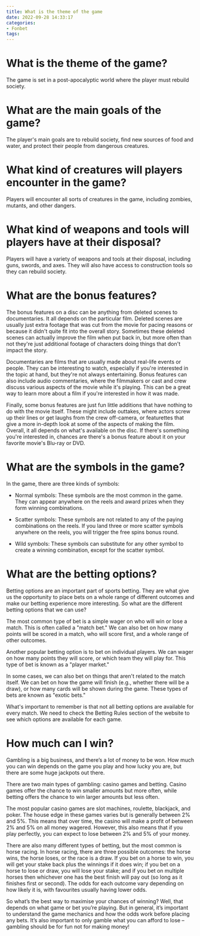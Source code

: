 ```yaml
---
title: What is the theme of the game
date: 2022-09-28 14:33:17
categories:
- Fonbet
tags:
---
```



#  What is the theme of the game?

The game is set in a post-apocalyptic world where the player must rebuild society.

# What are the main goals of the game?

The player's main goals are to rebuild society, find new sources of food and water, and protect their people from dangerous creatures.

# What kind of creatures will players encounter in the game?

Players will encounter all sorts of creatures in the game, including zombies, mutants, and other dangers.

# What kind of weapons and tools will players have at their disposal?

Players will have a variety of weapons and tools at their disposal, including guns, swords, and axes. They will also have access to construction tools so they can rebuild society.

#  What are the bonus features?

The bonus features on a disc can be anything from deleted scenes to documentaries. It all depends on the particular film. Deleted scenes are usually just extra footage that was cut from the movie for pacing reasons or because it didn't quite fit into the overall story. Sometimes these deleted scenes can actually improve the film when put back in, but more often than not they're just additional footage of characters doing things that don't impact the story.

Documentaries are films that are usually made about real-life events or people. They can be interesting to watch, especially if you're interested in the topic at hand, but they're not always entertaining. Bonus features can also include audio commentaries, where the filmmakers or cast and crew discuss various aspects of the movie while it's playing. This can be a great way to learn more about a film if you're interested in how it was made.

Finally, some bonus features are just fun little additions that have nothing to do with the movie itself. These might include outtakes, where actors screw up their lines or get laughs from the crew off-camera, or featurettes that give a more in-depth look at some of the aspects of making the film. Overall, it all depends on what's available on the disc. If there's something you're interested in, chances are there's a bonus feature about it on your favorite movie's Blu-ray or DVD.

#  What are the symbols in the game?

In the game, there are three kinds of symbols:

- Normal symbols: These symbols are the most common in the game. They can appear anywhere on the reels and award prizes when they form winning combinations.

- Scatter symbols: These symbols are not related to any of the paying combinations on the reels. If you land three or more scatter symbols anywhere on the reels, you will trigger the free spins bonus round.

- Wild symbols: These symbols can substitute for any other symbol to create a winning combination, except for the scatter symbol.

#  What are the betting options?

Betting options are an important part of sports betting. They are what give us the opportunity to place bets on a whole range of different outcomes and make our betting experience more interesting. So what are the different betting options that we can use?

The most common type of bet is a simple wager on who will win or lose a match. This is often called a "match bet." We can also bet on how many points will be scored in a match, who will score first, and a whole range of other outcomes.

Another popular betting option is to bet on individual players. We can wager on how many points they will score, or which team they will play for. This type of bet is known as a "player market."

In some cases, we can also bet on things that aren't related to the match itself. We can bet on how the game will finish (e.g., whether there will be a draw), or how many cards will be shown during the game. These types of bets are known as "exotic bets."

What's important to remember is that not all betting options are available for every match. We need to check the Betting Rules section of the website to see which options are available for each game.

#  How much can I win?

Gambling is a big business, and there’s a lot of money to be won. How much you can win depends on the game you play and how lucky you are, but there are some huge jackpots out there.

There are two main types of gambling: casino games and betting. Casino games offer the chance to win smaller amounts but more often, while betting offers the chance to win larger amounts but less often.

The most popular casino games are slot machines, roulette, blackjack, and poker. The house edge in these games varies but is generally between 2% and 5%. This means that over time, the casino will make a profit of between 2% and 5% on all money wagered. However, this also means that if you play perfectly, you can expect to lose between 2% and 5% of your money.

There are also many different types of betting, but the most common is horse racing. In horse racing, there are three possible outcomes: the horse wins, the horse loses, or the race is a draw. If you bet on a horse to win, you will get your stake back plus the winnings if it does win; if you bet on a horse to lose or draw, you will lose your stake; and if you bet on multiple horses then whichever one has the best finish will pay out (so long as it finishes first or second). The odds for each outcome vary depending on how likely it is, with favourites usually having lower odds.

So what’s the best way to maximise your chances of winning? Well, that depends on what game or bet you’re playing. But in general, it’s important to understand the game mechanics and how the odds work before placing any bets. It’s also important to only gamble what you can afford to lose – gambling should be for fun not for making money!